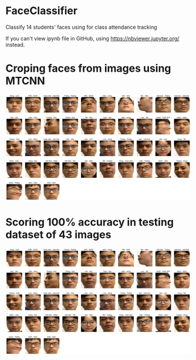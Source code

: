 # FaceClassifier
Classify 14 students' faces using for class attendance tracking

If you can't view ipynb file in GitHub, using https://nbviewer.jupyter.org/ instead.

# Croping faces from images using MTCNN
![](images/training_images.png)

# Scoring 100% accuracy in testing dataset of 43 images
![](images/test.png)
